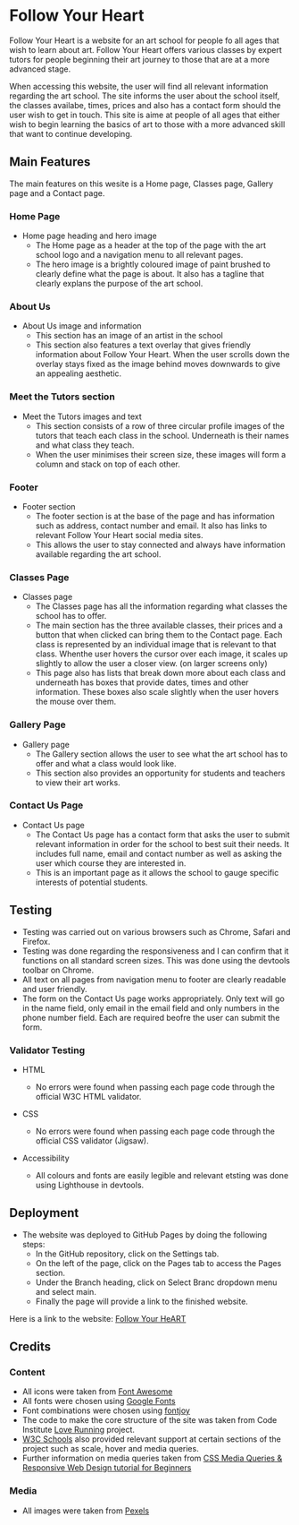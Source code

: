 # Follow Your Heart

Follow Your Heart is a website for an art school for people fo all ages that wish to learn about art. Follow Your Heart offers various classes by expert tutors for people beginning their art journey to those that are at a more advanced stage.

When accessing this website, the user will find all relevant information regarding the art school. The site informs the user about the school itself, the classes availabe, times, prices and also has a contact form should the user wish to get in touch. This site is aime at people of all ages that either wish to begin learning the basics of art to those with a more advanced skill that want to continue developing.

    
## Main Features
The main features on this wesite is a Home page, Classes page, Gallery page and a Contact page. 

### Home Page
  - Home page heading and hero image
    - The Home page as a header at the top of the page with the art school logo and a navigation menu to all relevant pages.
    - The hero image is a brightly coloured image of paint brushed to clearly define what the page is about. It also has a tagline that clearly explans the purpose of the art school.
### About Us
  - About Us image and information
    - This section has an image of an artist in the school 
    - This section also features a text overlay that gives friendly information about Follow Your Heart. When the user scrolls down the overlay stays fixed as the image behind moves downwards to give an appealing aesthetic. 
  
 ### Meet the Tutors section
  - Meet the Tutors images and text
    - This section consists of a row of three circular profile images of the tutors that teach each class in the school. Underneath is their names and what class they teach.
    - When the user minimises their screen size, these images will form a column and stack on top of each other. 

### Footer
  - Footer section
    - The footer section is at the base of the page and has information such as address, contact number and email. It also has links to relevant Follow Your Heart social media sites.
    - This allows the user to stay connected and always have information available regarding the art school.


### Classes Page
  - Classes page
    - The Classes page has all the information regarding what classes the school has to offer. 
    - The main section has the three available classes, their prices and a button that when clicked can bring them to the Contact page. Each class is represented by an individual image that is relevant to that class. Whenthe user hovers the cursor over each image, it scales up slightly to allow the user a closer view. (on larger screens only)
    - This page also has lists that break down more about each class and underneath has boxes that provide dates, times and other information. These boxes also scale slightly when the user hovers the mouse over them.

### Gallery Page
  - Gallery page
    - The Gallery section allows the user to see what the art school has to offer and what a class would look like.
    - This section also provides an opportunity for students and teachers to view their art works.
    
 ### Contact Us Page
  - Contact Us page
    - The Contact Us page has a contact form that asks the user to submit relevant information in order for the school to best suit their needs. It includes full name, email and contact number as well as asking the user which course they are interested in.
    - This is an important page as it allows the school to gauge specific interests of potential students.  
  
## Testing
 - Testing was carried out on various browsers such as Chrome, Safari and Firefox.
 - Testing was done regarding the responsiveness and I can confirm that it functions on all standard screen sizes. This was done using the devtools toolbar on Chrome.
 - All text on all pages from navigation menu to footer are clearly readable and user friendly.
 - The form on the Contact Us page works appropriately. Only text will go in the name field, only email in the email field and only numbers in the phone number field. Each are required beofre the user can submit the form. 
    
 ### Validator Testing
  - HTML
      - No errors were found when passing each page code through the official W3C HTML validator.
        
  - CSS
      - No errors were found when passing each page code through the official CSS validator (Jigsaw).
        
  - Accessibility
      - All colours and fonts are easily legible and relevant etsting was done using Lighthouse in devtools.
        
  ## Deployment
  - The website was deployed to GitHub Pages by doing the following steps:
      - In the GitHub repository, click on the Settings tab.
      - On the left of the page, click on the Pages tab to access the Pages section.
      - Under the Branch heading, click on Select Branc dropdown menu and select main.
      - Finally the page will provide a link to the finished website.
        
   Here is a link to the website: [Follow Your HeART](https://coenmichael.github.io/PP1_Follow-Your-HeART/index.html)
   
   ## Credits
   
   ### Content
   - All icons were taken from [Font Awesome](https://fontawesome.com/)
   - All fonts were chosen using [Google Fonts](https://fonts.google.com/?preview.text=follow%20your%20heART&preview.text_type=custom&query=paint)
   - Font combinations were chosen using [fontjoy](https://fontjoy.com/#)
   - The code to make the core structure of the site was taken from Code Institute [Love Running](https://github.com/Code-Institute-Solutions/love-running-2.0-sourcecode/tree/main/08-responsive-elements/02-responsive-header) project.
   - [W3C Schools](https://www.w3schools.com/) also provided relevant support at certain sections of the project such as scale, hover and media queries.
   - Further information on media queries taken from [CSS Media Queries & Responsive Web Design tutorial for Beginners](https://www.youtube.com/watch?v=69IbzTWg5PM)
    
   ### Media
   - All images were taken from [Pexels](https://www.pexels.com/)
